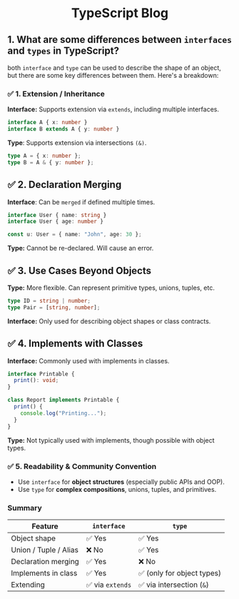 <div align='center'>

# TypeScript Blog
</div>

## 1. What are some differences between `interfaces` and `types` in TypeScript?

both `interface` and `type` can be used to describe the shape of an object, but there are some key differences between them. Here's a breakdown:

### ✅ 1. Extension / Inheritance

**Interface:** Supports extension via `extends`, including multiple interfaces.

```ts
interface A { x: number }
interface B extends A { y: number }
```

**Type**: Supports extension via intersections `(&)`.

```ts
type A = { x: number };
type B = A & { y: number };
```

## ✅ 2. Declaration Merging

**Interface**: Can be `merged` if defined multiple times.

```ts
interface User { name: string }
interface User { age: number }

const u: User = { name: "John", age: 30 };
```

**Type:** Cannot be re-declared. Will cause an error.


## ✅ 3. Use Cases Beyond Objects

**Type:** More flexible. Can represent primitive types, unions, tuples, etc.

```ts
type ID = string | number;
type Pair = [string, number];
```

**Interface:** Only used for describing object shapes or class contracts.

## ✅ 4. Implements with Classes

**Interface:** Commonly used with implements in classes.

```ts
interface Printable {
  print(): void;
}

class Report implements Printable {
  print() {
    console.log("Printing...");
  }
}
```

**Type:** Not typically used with implements, though possible with object types.

### ✅ 5. Readability & Community Convention

- Use `interface` for **object structures** (especially public APIs and OOP).
- Use `type` for **complex compositions**, unions, tuples, and primitives.


### Summary

| Feature                | `interface`               | `type`                                 |
|------------------------|---------------------------|-----------------------------------------|
| Object shape           | ✅ Yes                    | ✅ Yes                                  |
| Union / Tuple / Alias  | ❌ No                     | ✅ Yes                                  |
| Declaration merging    | ✅ Yes                    | ❌ No                                   |
| Implements in class    | ✅ Yes                    | ✅ (only for object types)              |
| Extending              | ✅ via `extends`          | ✅ via intersection (`&`)               |
